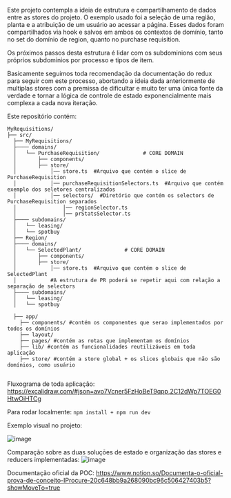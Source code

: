 Este projeto contempla a ideia de estrutura e compartilhamento de dados entre as stores do projeto. 
O exemplo usado foi a seleção de uma região, planta e a atribuição de um usuário ao acessar a página.
Esses dados foram compartilhados via hook e salvos em ambos os contextos de domínio, tanto no set do domínio de region, quanto no purchase requisition.

Os próximos passos desta estrutura é lidar com os subdominions com seus próprios subdominios por processo e tipos de item.

Basicamente seguimos toda recomendação da documentação do redux para seguir com este processo, abortando a ideia dada anteriormente de multiplas stores com a premissa de dificultar e muito ter uma única fonte da verdade e tornar a lógica de controle de estado exponencialmente mais complexa a cada nova iteração.

Este repositório contém:

```
MyRequisitions/
├── src/
  ├── MyRequisitions/
  ├──── domains/
  │   └── PurchaseRequisition/              # CORE DOMAIN
  │       ├── components/
  │       ├── store/
  │           │── store.ts  #Arquivo que contém o slice de PurchaseRequisition
  │           │── purchaseRequisitionSelectors.ts  #Arquivo que contém exemplo dos seletores centralizados
  │           │── selectors/  #Diretório que contém os selectors de PurchaseRequisition separados
  │               │── regionSelector.ts  
  │               │── prStatsSelector.ts  
  ├──── subdomains/
  │   └── leasing/
  │   └── spotbuy
  ├── Region/
  ├──── domains/
  │   └── SelectedPlant/              # CORE DOMAIN
  │       ├── components/
  │       ├── store/
  │           │── store.ts  #Arquivo que contém o slice de SelectedPlant
  │           #A estrutura de PR poderá se repetir aqui com relação a separação de selectors
  ├──── subdomains/
  │   └── leasing/
  │   └── spotbuy

  ├── app/
    ├── components/ #contém os componentes que serao implementados por todos os domínios
    ├── layout/ 
    ├── pages/ #contém as rotas que implementam os domínios
    ├── lib/ #contém as funcionalidades reutilizáveis em toda aplicação
    ├── store/ #contém a store global + os slices globais que não são domínios, como usuário
    
```

Fluxograma de toda aplicação:
https://excalidraw.com/#json=avo7Vcner5FzHoBeT9qpp,2C12dWp7TOEG0HtwOiHTCg

Para rodar localmente:
`npm install + npm run dev`


Exemplo visual no projeto:

![image](https://github.com/user-attachments/assets/661b4aa6-8832-4abf-8be4-f8803e835f9c)


Comparação sobre as duas soluçōes de estado e organização das stores e reducers implementadas:
![image](https://github.com/user-attachments/assets/8cc7bce4-8738-4c28-8fe2-99c5b62d1128)


Documentação oficial da POC:
https://www.notion.so/Documenta-o-oficial-prova-de-conceito-IProcure-20c648bb9a268090bc96c506427403b5?showMoveTo=true

